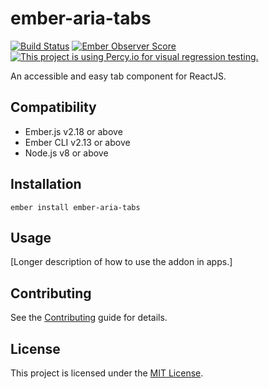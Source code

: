 ember-aria-tabs
==============================================================================

[![Build Status](https://travis-ci.org/concordnow/ember-aria-tabs.svg?branch=master)](https://travis-ci.org/concordnow/ember-aria-tabs)
[![Ember Observer Score](https://emberobserver.com/badges/ember-aria-tabs.svg)](https://emberobserver.com/addons/ember-aria-tabs)
[![This project is using Percy.io for visual regression testing.](https://percy.io/static/images/percy-badge.svg)](https://percy.io/concordnow/ember-aria-tabs)

An accessible and easy tab component for ReactJS.

Compatibility
------------------------------------------------------------------------------

* Ember.js v2.18 or above
* Ember CLI v2.13 or above
* Node.js v8 or above


Installation
------------------------------------------------------------------------------

```
ember install ember-aria-tabs
```


Usage
------------------------------------------------------------------------------

[Longer description of how to use the addon in apps.]


Contributing
------------------------------------------------------------------------------

See the [Contributing](CONTRIBUTING.md) guide for details.


License
------------------------------------------------------------------------------

This project is licensed under the [MIT License](LICENSE.md).
